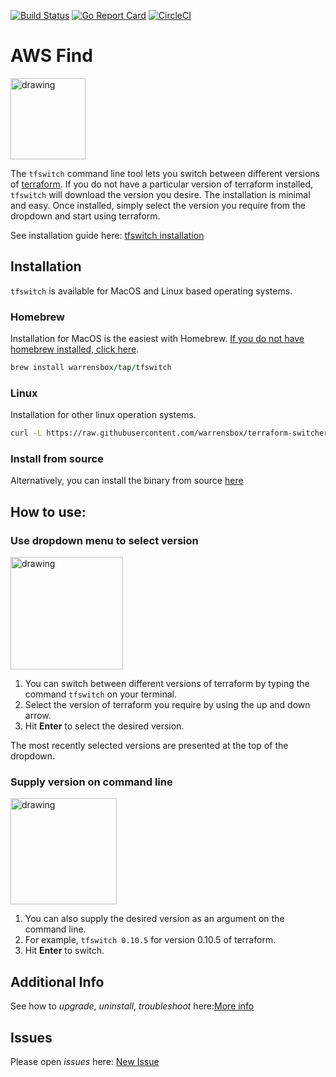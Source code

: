 [![Build Status](https://travis-ci.org/warrensbox/terraform-switcher.svg?branch=master)](https://travis-ci.org/warrensbox/terraform-switcher)
[![Go Report Card](https://goreportcard.com/badge/github.com/warrensbox/terraform-switcher)](https://goreportcard.com/report/github.com/warrensbox/terraform-switcher)
[![CircleCI](https://circleci.com/gh/warrensbox/terraform-switcher/tree/master.svg?style=shield&circle-token=55ddceec95ff67eb38269152282f8a7d761c79a5)](https://circleci.com/gh/warrensbox/terraform-switcher)

# AWS Find

<img style="text-allign:center" src="https://s3.us-east-2.amazonaws.com/kepler-images/warrensbox/tfswitch/smallerlogo.png" alt="drawing" width="120" height="130"/>

<!-- ![gopher](https://s3.us-east-2.amazonaws.com/kepler-images/warrensbox/tfswitch/logo.png =100x20) -->

The `tfswitch` command line tool lets you switch between different versions of [terraform](https://www.terraform.io/). 
If you do not have a particular version of terraform installed, `tfswitch` will download the version you desire.
The installation is minimal and easy. 
Once installed, simply select the version you require from the dropdown and start using terraform. 

See installation guide here: [tfswitch installation](https://warrensbox.github.io/terraform-switcher/)

## Installation

`tfswitch` is available for MacOS and Linux based operating systems.

### Homebrew

Installation for MacOS is the easiest with Homebrew. [If you do not have homebrew installed, click here](https://brew.sh/). 


```ruby
brew install warrensbox/tap/tfswitch
```

### Linux

Installation for other linux operation systems.

```sh
curl -L https://raw.githubusercontent.com/warrensbox/terraform-switcher/release/install.sh | bash
```

### Install from source

Alternatively, you can install the binary from source [here](https://github.com/warrensbox/terraform-switcher/releases) 

## How to use:
### Use dropdown menu to select version
<img src="https://s3.us-east-2.amazonaws.com/kepler-images/warrensbox/tfswitch/tfswitch.gif" alt="drawing" style="width: 180px;"/>

1.  You can switch between different versions of terraform by typing the command `tfswitch` on your terminal. 
2.  Select the version of terraform you require by using the up and down arrow.
3.  Hit **Enter** to select the desired version.

The most recently selected versions are presented at the top of the dropdown.

### Supply version on command line
<img src="https://s3.us-east-2.amazonaws.com/kepler-images/warrensbox/tfswitch/tfswitch-v4.gif" alt="drawing" style="width: 170px;"/>

1. You can also supply the desired version as an argument on the command line.
2. For example, `tfswitch 0.10.5` for version 0.10.5 of terraform.
3. Hit **Enter** to switch.

## Additional Info

See how to *upgrade*, *uninstall*, *troubleshoot* here:[More info](https://warrensbox.github.io/terraform-switcher/additional)


## Issues

Please open  *issues* here: [New Issue](https://github.com/warrensbox/terraform-switcher/issues)








